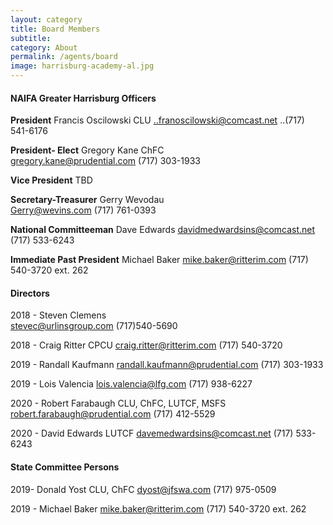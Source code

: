 ```yaml
---
layout: category
title: Board Members
subtitle: 
category: About
permalink: /agents/board
image: harrisburg-academy-al.jpg
---
```


#### NAIFA Greater Harrisburg Officers
**President** 
Francis Oscilowski CLU 
..franoscilowski@comcast.net
..(717) 541-6176

**President- Elect** 
Gregory Kane ChFC   
gregory.kane@prudential.com
(717) 303-1933

**Vice President** 
TBD

**Secretary-Treasurer** 
Gerry Wevodau  
Gerry@wevins.com
(717) 761-0393

**National Committeeman** 
Dave Edwards
davidmedwardsins@comcast.net
(717) 533-6243

**Immediate Past President** 
Michael Baker
mike.baker@ritterim.com
(717) 540-3720 ext. 262

#### Directors
2018 - Steven Clemens  
stevec@urlinsgroup.com
(717)540-5690

2018 - Craig Ritter CPCU
craig.ritter@ritterim.com
(717) 540-3720

2019 - Randall Kaufmann 
randall.kaufmann@prudential.com
(717) 303-1933

2019 - Lois Valencia
lois.valencia@lfg.com
(717) 938-6227

2020 - Robert Farabaugh CLU, ChFC, LUTCF, MSFS
robert.farabaugh@prudential.com
(717) 412-5529

2020 - David Edwards LUTCF
davemedwardsins@comcast.net
(717) 533-6243

#### State Committee Persons
2019- Donald Yost CLU, ChFC
dyost@jfswa.com
(717) 975-0509

2019 - Michael Baker
mike.baker@ritterim.com
(717) 540-3720 ext. 262
